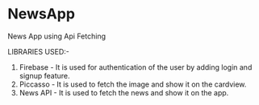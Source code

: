# NewsApp
News App using Api Fetching


LIBRARIES USED:-
1. Firebase - It is used for authentication of the user by adding login and signup feature.
2. Piccasso  - It is used to fetch the image and show it on the cardview.
3. News API - It is used to fetch the news and show it on the app.
